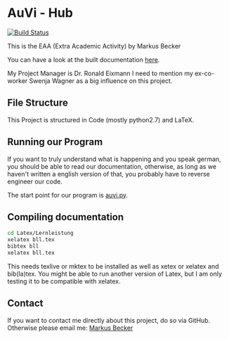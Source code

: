 # AuVi - Hub
[![Build Status](https://travis-ci.org/tibyte/auvi-hub.svg?branch=master)](https://travis-ci.org/tibyte/auvi-hub)

This is the EAA (Extra Academic Activity) by Markus Becker

You can have a look at the built documentation [here](http://viwetter.de/ci/Latex/Lernleistung/bll.pdf).

My Project Manager is Dr. Ronald Eixmann
I need to mention my ex-co-worker Swenja Wagner as a big influence on this project.

## File Structure
This Project is structured in Code (mostly python2.7) and LaTeX.

## Running our Program
If you want to truly understand what is happening and you speak german, you should be able to read our documentation, otherwise, as long as we haven't written a english version of that, you probably have to reverse engineer our code.

The start point for our program is [auvi.py](/Code/PyVi/auvi.py).

## Compiling documentation
```bash
cd Latex/Lernleistung
xelatex bll.tex
bibtex bll
xelatex bll.tex
```
This needs texlive or mktex to be installed as well as xetex or xelatex and bib(la)tex. You might be able to run another version of Latex, but I am only testing it to be compatible with xelatex.

## Contact
If you want to contact me directly about this project, do so via GitHub. Otherwise please email me: [Markus Becker](mailto:markus@tibyte.net?subject=AuVi)
